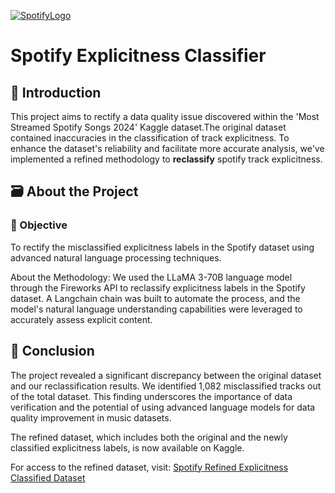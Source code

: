 [![SpotifyLogo](https://cdn3.emoji.gg/emojis/SpotifyLogo.png)](https://emoji.gg/emoji/SpotifyLogo)
# Spotify Explicitness Classifier

## 🪼 Introduction

This project aims to rectify a data quality issue discovered within the 'Most Streamed Spotify Songs 2024' Kaggle dataset.The original dataset contained inaccuracies in the classification of track explicitness. To enhance the dataset's reliability and facilitate more accurate analysis, we've implemented a refined methodology to **reclassify** spotify track explicitness.

## 🗃️ About the Project

### 🎯 Objective
To rectify the misclassified explicitness labels in the Spotify dataset using advanced natural language processing techniques.

About the Methodology:
We used the LLaMA 3-70B language model through the Fireworks API to reclassify explicitness labels in the Spotify dataset. A Langchain chain was built to automate the process, and the model's natural language understanding capabilities were leveraged to accurately assess explicit content.

## 🏁 Conclusion

The project revealed a significant discrepancy between the original dataset and our reclassification results. We identified 1,082 misclassified tracks out of the total dataset. This finding underscores the importance of data verification and the potential of using advanced language models for data quality improvement in music datasets.

The refined dataset, which includes both the original and the newly classified explicitness labels, is now available on Kaggle.


For access to the refined dataset, visit: [Spotify Refined Explicitness Classified Dataset](https://www.kaggle.com/datasets/pragyantiwari/spotify-refined-explicity-classified-1)
